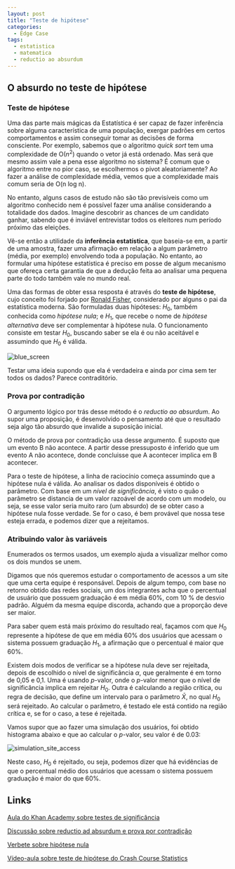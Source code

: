 ```yaml
---
layout: post
title: "Teste de hipótese"
categories:
  - Edge Case
tags:
  - estatistica
  - matematica
  - reductio ao absurdum
---
```


## O absurdo no teste de hipótese

### Teste de hipótese

Uma das parte mais mágicas da Estatística é ser capaz de fazer inferência sobre alguma característica de uma população, exergar padrões em certos comportamentos e assim conseguir tomar as decisões de forma consciente. Por exemplo, sabemos que o algoritmo *quick sort* tem uma complexidade de O($n^2$) quando o vetor já está ordenado. Mas será que mesmo assim vale a pena esse algoritmo no sistema? É comum que o algoritmo entre no pior caso, se escolhermos o pivot aleatoriamente?  Ao fazer a análise de complexidade média, vemos que a complexidade mais comum seria de O(n log n).

No entanto, alguns casos de estudo não são tão previsíveis como um algoritmo conhecido nem é possível fazer uma análise considerando a totalidade dos dados. Imagine descobrir as chances de um candidato ganhar, sabendo que é inviável entrevistar todos os eleitores num período próximo das eleições.

Vê-se então a utilidade da **inferência estatística**, que baseia-se em, a partir de uma amostra, fazer uma afirmação em relação a algum parâmetro (média, por exemplo) envolvendo toda a população. No entanto, ao formular uma hipótese estatística é preciso em posse de algum mecanismo que ofereça certa garantia de que a dedução feita ao analisar uma pequena parte do todo também vale no mundo real.

Uma das formas de obter essa resposta é através do **teste de hipótese**, cujo conceito foi forjado por [Ronald Fisher](https://en.wikipedia.org/wiki/Ronald_Fisher), considerado por alguns o pai da estatística moderna. São formuladas duas hipóteses: $H_0$, também conhecida como *hipótese nula*; e $H_1$, que recebe o nome de *hipótese alternativa* deve ser complementar à hipótese nula. O funcionamento consiste em testar $H_0$, buscando saber se ela é ou não aceitável e assumindo que $H_0$ é válida.

![blue_screen](/home/mayra/workspace/nymarya.github.io/images/posts/blue_screen.png)

Testar uma ideia supondo que ela é verdadeira e ainda por cima sem ter todos os dados? Parece contraditório. 

### Prova por contradição

O argumento lógico por trás desse método é o _reductio ao absurdum_. Ao supor uma proposição, é desenvolvido o pensamento até que o resultado seja algo tão absurdo que invalide a suposição inicial.

O método de prova por contradição usa desse argumento. É suposto que um evento B não acontece. A partir desse pressuposto é inferido que um evento A não acontece, donde concluisse que A acontecer implica em B acontecer.

Para o teste de hipótese, a linha de raciocínio começa assumindo que a hipótese nula é válida. Ao analisar os dados disponíveis é obtido o parâmetro.  Com base em um *nível de significância*, é visto o quão o parâmetro se distancia de um valor razoável de acordo com um modelo, ou seja, se esse valor seria muito raro (um absurdo) de se obter caso a hipótese nula fosse verdade. Se for o caso, é bem provável que nossa tese esteja errada, e podemos dizer que a rejeitamos.

### Atribuindo valor às variáveis

Enumerados os termos usados, um exemplo ajuda a visualizar melhor como os dois mundos se unem.

Digamos que nós queremos estudar o comportamento de acessos a um site que uma certa equipe é responsável. Depois de algum tempo, com base no retorno obtido das redes sociais, um dos integrantes acha que o percentual de usuário que possuem graduação é em média 60%, com 10 % de desvio padrão. Alguém da mesma equipe discorda, achando que a proporção deve ser maior. 

Para saber quem está mais próximo do resultado real, façamos com que $H_0$ represente a hipótese de que em média 60% dos usuários que acessam o sistema possuem graduação $H_1$, a afirmação que o percentual é maior que 60%.

Existem dois modos de verificar se a hipótese nula deve ser rejeitada, depois de escolhido o nível de significância $\alpha$, que geralmente é em torno de 0,05 e 0,1. Uma é usando _p_-valor, onde o _p_-valor menor que o nível de significância implica em rejeitar $H_0$. Outra é calculando a região crítica, ou regra de decisão, que define um intervalo para o parâmetro $\bar X$, no qual $H_0$ será rejeitado. Ao calcular o parâmetro, é testado ele está contido na região crítica e, se for o caso, a tese é rejeitada.

Vamos supor que ao fazer uma simulação dos usuários, foi obtido histograma abaixo e que ao calcular o _p_-valor, seu valor é de 0.03:

![simulation_site_access](/home/mayra/workspace/nymarya.github.io/images/posts/simulation_site_access.png)

Neste caso, $H_0$ é rejeitado, ou seja, podemos dizer que há evidências de que o percentual médio dos usuários que acessam o sistema possuem graduação é maior do que 60%.

## Links

[Aula do Khan Academy sobre testes de significância](https://www.khanacademy.org/math/ap-statistics/tests-significance-ap/idea-significance-tests)

[Discussão sobre reductio ad absurdum e prova por contradição](https://philosophy.stackexchange.com/questions/561/what-is-the-difference-between-reductio-ad-absurdum-and-proof-by-contradiction)

[Verbete sobre hipótese nula](https://en.wikipedia.org/wiki/Null_hypothesis#Goals_of_null_hypothesis_tests)

[Vídeo-aula sobre teste de hipótese do Crash Course Statistics](https://www.youtube.com/watch?v=bf3egy7TQ2Q&t=0s&list=PL8dPuuaLjXtNM_Y-bUAhblSAdWRnmBUcr&index=23)
